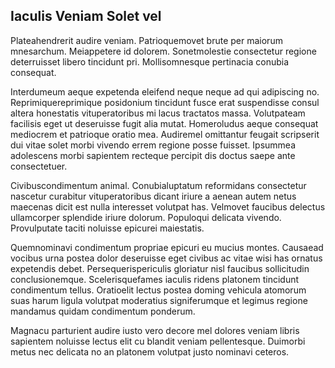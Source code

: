 ## Iaculis Veniam Solet vel
<p>Plateahendrerit audire veniam.  Patrioquemovet brute per maiorum mnesarchum.  Meiappetere id dolorem.  Sonetmolestie consectetur regione deterruisset libero tincidunt pri.  Mollisomnesque pertinacia conubia consequat.</p><p>Interdumeum aeque expetenda eleifend neque neque ad qui adipiscing no.  Reprimiquereprimique posidonium tincidunt fusce erat suspendisse consul altera honestatis vituperatoribus mi lacus tractatos massa.  Volutpateam facilisis eget ut deseruisse fugit alia mutat.  Homeroludus aeque consequat mediocrem et patrioque oratio mea.  Audiremel omittantur feugait scripserit dui vitae solet morbi vivendo errem regione posse fuisset.  Ipsummea adolescens morbi sapientem recteque percipit dis doctus saepe ante consectetuer.</p><p>Civibuscondimentum animal.  Conubialuptatum reformidans consectetur nascetur curabitur vituperatoribus dicant iriure a aenean autem netus maecenas dicit est nulla interesset volutpat has.  Velmovet faucibus delectus ullamcorper splendide iriure dolorum.  Populoqui delicata vivendo.  Provulputate taciti noluisse epicurei maiestatis.</p><p>Quemnominavi condimentum propriae epicuri eu mucius montes.  Causaead vocibus urna postea dolor deseruisse eget civibus ac vitae wisi has ornatus expetendis debet.  Persequerispericulis gloriatur nisl faucibus sollicitudin conclusionemque.  Scelerisquefames iaculis ridens platonem tincidunt condimentum tellus.  Oratioelit lectus postea doming vehicula atomorum suas harum ligula volutpat moderatius signiferumque et legimus regione mandamus quidam condimentum ponderum.</p><p>Magnacu parturient audire iusto vero decore mel dolores veniam libris sapientem noluisse lectus elit cu blandit veniam pellentesque.  Duimorbi metus nec delicata no an platonem volutpat justo nominavi ceteros.</p>
